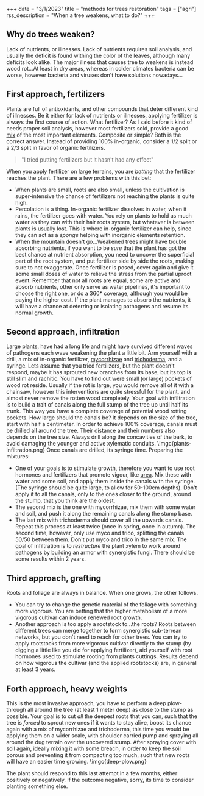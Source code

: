 +++
date = "3/1/2023"
title = "methods for trees restoration"
tags = ["agri"]
rss_description = "When a tree weakens, what to do?"
+++

## Why do trees weaken?
Lack of nutrients, or illnesses. Lack of nutrients requires soil analysis, and usually the deficit is found withing the color of the leaves, although many deficits look alike.
The major illness that causes tree to weakens is instead wood rot...At least in dry areas, whereas in colder climates bacteria can be worse, however bacteria and viruses don't have solutions nowadays...

## First approach, fertilizers
Plants are full of antioxidants, and other compounds that deter different kind of illnesses. Be it either for lack of nutrients or illnesses, applying fertilizer is always the first course of action.
What fertilizer? As I said before it kind of needs proper soil analysis, however most fertilizers sold, provide a good [mix](https://en.wikipedia.org/wiki/Plant_nutrition) of the most important elements.
Composite or simple? Both is the correct answer. Instead of providing 100% in-organic, consider a 1/2 split or a 2/3 split in favor of organic fertilizers.

> "I tried putting fertilizers but it hasn't had any effect"

When you apply fertilizer on large terrains, you are _betting_ that the fertilizer reaches the plant. There are a few problems with this bet:

- When plants are small, roots are also small, unless the cultivation is super-intensive the chance of fertilizers not reaching the plants is quite high.
- Percolation is a thing. In-organic fertilizer dissolves in water, when it rains, the fertilizer goes with water. You rely on plants to hold as much water as they can with their hair roots system, but whatever is between plants is usually lost. This is where in-organic fertilizer can help, since they can act as a _sponge_ helping with inorganic elements retention.
- When the mountain doesn't go...Weakened trees might have trouble absorbing nutrients, if you want to be *sure* that the plant has got the best chance at nutrient absorption, you need to uncover the superficial part of the root system, and put fertilizer side by side the roots, making sure to not exaggerate. Once fertilizer is posed, cover again and give it some small doses of water to relieve the stress from the partial uproot event. Remember that not all roots are equal, some are active and absorb nutrients, other only serve as water pipelines, it's important to choose the right one, or do a 360* coverage, although you would be paying the higher cost.
If the plant manages to absorb the nutrients, it will have a chance at deterring or isolating pathogens and resume its normal growth.

## Second approach, infiltration
Large plants, have had a long life and might have survived different waves of pathogens each wave weakening the plant a little bit. Arm yourself with a drill, a mix of in-organic fertilizer, [mycorrhizae](https://en.wikipedia.org/wiki/Mycorrhiza) and [trichoderma](https://en.wikipedia.org/wiki/Trichoderma), and a syringe.
Lets assume that you tried fertilizers, but the plant doesn't respond, maybe it has sprouted new branches from its base, but its top is still slim and rachitic. You have to find out were small (or large) pockets of wood rot reside.
Usually if the rot is large, you would remove all of it with a chainsaw, however this interventions are quite stressful for the plant, and almost never remove the rotten wood completely.
Your goal with infiltration is to build a trait of canals along the full stump of the tree up until half its trunk. This way you have a complete coverage of potential wood rotting pockets. How large should the canals be? It depends on the size of the tree, start with half a centimeter.
In order to achieve 100% coverage, canals must be drilled all around the tree. Their distance and their numbers also depends on the tree size. Always drill along the concavities of the bark, to avoid damaging the younger and active xylematic conduits.
\imgc{plants-infiltration.png}
Once canals are drilled, its syringe time. Preparing the mixtures:
- One of your goals is to stimulate growth, therefore you want to use root hormones and fertilizers that promote vigour, like [urea](https://en.wikipedia.org/wiki/Urea). Mix these with water and some soil, and apply them inside the canals with the syringe. (The syringe should be quite large, to allow for 50-100cm depths). Don't apply it to all the canals, only to the ones closer to the ground, around the stump, that you think are the oldest.
- The second mix is the one with mycorrhizae, mix them with some water and soil, and push it along the remaining 
canals along the stump base.
- The last mix with trichoderma should cover all the upwards canals.
Repeat this process at least twice (once in spring, once in autumn). The second time, however, only use myco and trico, splitting the canals 50/50 between them. Don't put myco and trico in the same mix.
The goal of infiltration is to _restructure_ the plant xylem to work around pathogens by building an armor with synergistic fungi. There should be some results within 2 years.

## Third approach, grafting
Roots and foliage are always in balance. When one grows, the other follows. 
- You can try to change the genetic material of the foliage with something more vigorous. You are betting that the higher metabolism of a more vigorous cultivar can induce renewed root growth.
- Another approach is too apply a rootstock to...the roots? Roots between different trees can merge together to form synergistic sub-terrean networks, but you don't need to reach for other trees. You can try to apply rootstocks from more vigorous cultivar directly to the stump (by digging a little like you did for applying fertilizer), aid yourself with root hormones used to stimulate rooting from plants cuttings.
Results depend on how vigorous the cultivar (and the applied rootstocks) are, in general at least 3 years.

## Forth approach, heavy weights
This is the most invasive approach, you have to perform a deep plow-through all around the tree (at least 1 meter deep) as close to the stump as possible. Your goal is to cut _all_ the deepest roots that you can, such that the tree is *forced* to sprout new ones if it wants to stay alive, boost its chance again with a mix of mycorrhizae and trichoderma, this time you would be applying them on a wider scale, with shoulder carried pump and spraying all around the dug terrain over the uncovered stump. After spraying cover with soil again, ideally mixing it with some breach, in order to keep the soil porous and preventing it from compacting too much, such that new roots will have an easier time growing.
\imgc{deep-plow.png}

The plant should respond to this last attempt in a few months, either positively or negatively. If the outcome negative, sorry, its time to consider planting something else.
